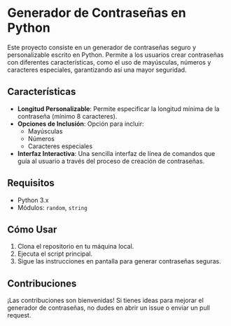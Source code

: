 # Generador de Contraseñas en Python

Este proyecto consiste en un generador de contraseñas seguro y personalizable escrito en Python. Permite a los usuarios crear contraseñas con diferentes características, como el uso de mayúsculas, números y caracteres especiales, garantizando así una mayor seguridad.

## Características

- **Longitud Personalizable**: Permite especificar la longitud mínima de la contraseña (mínimo 8 caracteres).
- **Opciones de Inclusión**: Opción para incluir:
  - Mayúsculas
  - Números
  - Caracteres especiales
- **Interfaz Interactiva**: Una sencilla interfaz de línea de comandos que guía al usuario a través del proceso de creación de contraseñas.

## Requisitos

- Python 3.x
- Módulos: `random`, `string`

## Cómo Usar

1. Clona el repositorio en tu máquina local.
2. Ejecuta el script principal.
3. Sigue las instrucciones en pantalla para generar contraseñas seguras.

## Contribuciones

¡Las contribuciones son bienvenidas! Si tienes ideas para mejorar el generador de contraseñas, no dudes en abrir un issue o enviar un pull request.
